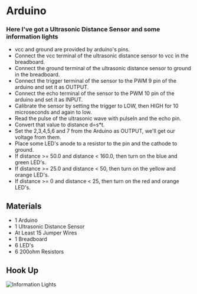 # Arduino

### Here I've got a Ultrasonic Distance Sensor and some information lights

- vcc and ground are provided by arduino's pins.
- Connect the vcc terminal of the ultrasonic distance sensor to vcc in the breadboard.
- Connect the ground terminal of the ultrasonic distance sensor to ground in the breadboard.
- Connect the trigger terminal of the sensor to the PWM 9 pin of the arduino and set it as OUTPUT.
- Connect the echo terminal of the sensor to the PWM 10 pin of the arduino and set it as INPUT.
- Calibrate the sensor by setting the trigger to LOW, then HIGH for 10 microseconds and again to low.
- Read the pulse of the ultrasonic wave with pulseIn and the echo pin.
- Convert that value to distance d=s*t.
- Set the 2,3,4,5,6 and 7 from the Arduino as OUTPUT, we'll get our voltage from them.
- Place some LED's anode to a resistor to the pin and the cathode to ground.
- If distance >= 50.0 and distance < 160.0, then turn on the blue and green LED's.
- If distance >= 25.0 and distance < 50, then turn on the yellow and orange LED's.
- If distance >= 0 and distance < 25, then turn on the red and orange LED's.

## Materials
- 1 Arduino
- 1 Ultrasonic Distance Sensor
- At Least 15 Jumper Wires
- 1 Breadboard
- 6 LED's
- 6 200ohm Resistors
##

## Hook Up

![Information Lights](https://res.cloudinary.com/dp9i6jvfn/image/upload/v1719024007/UltrasoincSensorInfoLeds_rcldlo.png)
